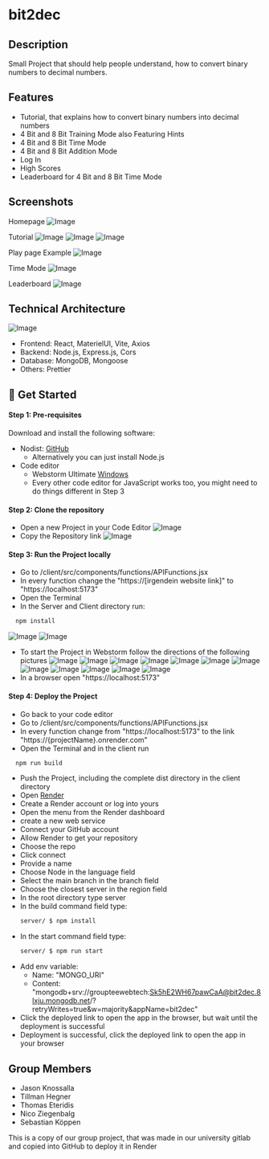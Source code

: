 # bit2dec

## Description

Small Project that should help people understand, how to convert binary numbers to decimal numbers.

## Features

- Tutorial, that explains how to convert binary numbers into decimal numbers
- 4 Bit and 8 Bit Training Mode also Featuring Hints
- 4 Bit and 8 Bit Time Mode
- 4 Bit and 8 Bit Addition Mode
- Log In
- High Scores
- Leaderboard for 4 Bit and 8 Bit Time Mode

## Screenshots

Homepage
![Image](https://github.com/user-attachments/assets/cb069bde-7d49-4bb1-b615-98db68bcfcf4)

Tutorial
![Image](https://github.com/user-attachments/assets/5a37227d-2bc2-4f72-8465-ac352f3d51b2)
![Image](https://github.com/user-attachments/assets/0b7f17a0-77e3-49b5-a2b2-50ebeb45c0eb)
![Image](https://github.com/user-attachments/assets/8f94408f-48d9-40a3-b2db-b52084622abc)

Play page Example
![Image](https://github.com/user-attachments/assets/23531184-8248-4158-ab35-891c21d0febe)

Time Mode
![Image](https://github.com/user-attachments/assets/5eea0c9c-be6a-4d1e-bc19-b950edef498b)

Leaderboard
![Image](https://github.com/user-attachments/assets/02f76019-7948-446e-963f-eb48bea42008)

## Technical Architecture

![Image](https://github.com/user-attachments/assets/64f41878-445b-442b-8bea-9a5913dd7c16)

- Frontend: React, MaterielUI, Vite, Axios
- Backend: Node.js, Express.js, Cors
- Database: MongoDB, Mongoose
- Others: Prettier

## 🚀 Get Started

#### Step 1: Pre-requisites

Download and install the following software:

- Nodist: [GitHub](https://github.com/nodists/nodist)
    - Alternatively you can just install Node.js
- Code editor
    - Webstorm Ultimate [Windows](https://www.jetbrains.com/de-de/webstorm/download/#section=windows)
    - Every other code editor for JavaScript works too, you might need to do things different in Step 3

#### Step 2: Clone the repository

- Open a new Project in your Code Editor
  ![Image](https://github.com/user-attachments/assets/2ee0a637-2cfe-4637-a65e-9a134acbbf0b)
- Copy the Repository link
  ![Image](https://github.com/user-attachments/assets/1caea11a-d49e-4115-9ac3-dc4a4d8bc169)

#### Step 3: Run the Project locally

- Go to /client/src/components/functions/APIFunctions.jsx
- In every function change the "https://[irgendein website link]" to "https://localhost:5173"
- Open the Terminal
- In the Server and Client directory run:
```bash
  npm install
  ```
  ![Image](https://github.com/user-attachments/assets/41d0928b-b2f0-4829-96da-fbab58cb6fac)
  ![Image](https://github.com/user-attachments/assets/061a24dc-2fa2-49d3-940a-80139502b77d)
- To start the Project in Webstorm follow the directions of the following pictures
  ![Image](https://github.com/user-attachments/assets/9bcb6dbd-bcea-4d0e-8e88-6a12a2915d7e)
  ![Image](https://github.com/user-attachments/assets/0432cc7b-d380-44db-87a6-0bdc5f47e1e2)
  ![Image](https://github.com/user-attachments/assets/e74bf758-2552-4096-bf9b-dfc7d615f525)
  ![Image](https://github.com/user-attachments/assets/b28b7f65-fdc2-4637-b566-b9c1f7fef04c)
  ![Image](https://github.com/user-attachments/assets/7b992804-6109-460c-8b85-6cc9b19f88cc)
  ![Image](https://github.com/user-attachments/assets/9612b317-c8f6-4bfb-9f5d-664f4f76323e)
  ![Image](https://github.com/user-attachments/assets/ea8442f4-05bc-4e1b-bcb8-e7f5d911b8f4)
  ![Image](https://github.com/user-attachments/assets/31616a02-2c1a-4386-8e4e-69641ecc1430)
  ![Image](https://github.com/user-attachments/assets/053b162e-8ec6-4fde-a374-4a50952f0d78)
  ![Image](https://github.com/user-attachments/assets/f94d5e01-17a6-4af4-9cf1-953b0e1ad3c8)
  ![Image](https://github.com/user-attachments/assets/b479bd5f-e2da-4264-a723-0904814b9092)
  ![Image](https://github.com/user-attachments/assets/fc4d9b5a-b2be-4d5a-bdfd-57abfe490b7a)
- In a browser open "https://localhost:5173"

#### Step 4: Deploy the Project

- Go back to your code editor
- Go to /client/src/components/functions/APIFunctions.jsx
- In every function change from "https://localhost:5173" to the link "https://{projectName}.onrender.com"
- Open the Terminal and in the client run 
```bash
  npm run build
  ```
- Push the Project, including the complete dist directory in the client directory
- Open [Render](https://render.com)
- Create a Render account or log into yours
- Open the menu from the Render dashboard
- create a new web service
- Connect your GitHub account
- Allow Render to get your repository
- Choose the repo
- Click connect
- Provide a name
- Choose Node in the language field
- Select the main branch in the branch field
- Choose the closest server in the region field
- In the root directory type server
- In the build command field type: 
  ```bash
  server/ $ npm install
  ```
- In the start command field type:
  ```bash
  server/ $ npm run start
  ```
- Add env variable:
    - Name: "MONGO_URI"
    - Content: "mongodb+srv://groupteewebtech:Sk5hE2WH67pawCaA@bit2dec.8lxju.mongodb.net/?retryWrites=true&w=majority&appName=bit2dec"
- Click the deployed link to open the app in the browser, but wait until the deployment is successful
- Deployment is successful, click the deployed link to open the app in your browser

## Group Members

- Jason Knossalla
- Tillman Hegner
- Thomas Eteridis
- Nico Ziegenbalg
- Sebastian Köppen

This is a copy of our group project, that was made in our university gitlab and copied into GitHub to deploy it in Render
